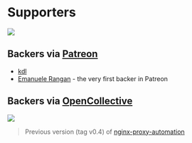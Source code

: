 # Supporters

[<img src="https://images.opencollective.com/static/images/become_sponsor.svg">](https://opencollective.com/nginx-proxy-automation)

## Backers via [Patreon](https://www.patreon.com/evertramos)

- [kdl](https://github.com/kdlslyv)
- [Emanuele Rangan](https://github.com/emanuelerangan) - the very first backer in Patreon

## Backers via [OpenCollective](https://opencollective.com/nginx-proxy-automation)

[<img src="https://opencollective.com/nginx-proxy-automation/contributors.svg?width=890" />](https://github.com/evertramos/nginx-proxy-automation/graphs/contributors)

> Previous version (tag v0.4) of [nginx-proxy-automation](https://github.com/evertramos/nginx-proxy-automation)
 
